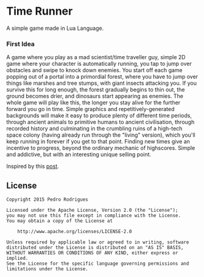 # Time Runner

A simple game made in Lua Language.

### First Idea

A game where you play as a mad scientist/time traveller guy, simple 2D game where your character is 
automatically running, you tap to jump over obstacles and swipe to knock down enemies. You start 
off each game popping out of a portal into a primordial forest, where you have to jump over things 
like marshes and tree stumps, with giant insects attacking you. If you survive this for long enough, 
the forest gradually begins to thin out, the ground becomes drier, and dinosaurs start appearing as 
enemies. The whole game will play like this, the longer you stay alive for the further forward you 
go in time. Simple graphics and repetitively-generated backgrounds will make it easy to produce 
plenty of different time periods, through ancient animals to primitive humans to ancient civilisation, 
through recorded history and culminating in the crumbling ruins of a high-tech space colony 
(having already run through the "living" version), which you'll keep running in forever if you get 
to that point. Finding new times give an incentive to progress, beyond the ordinary mechanic of 
highscores. Simple and addictive, but with an interesting unique selling point.

Inspired by this [post](http://www.reddit.com/r/gameideas/comments/3frqt9/need_idea_for_a_simple_yet_fun_mobile_game/).

## License

    Copyright 2015 Pedro Rodrigues

    Licensed under the Apache License, Version 2.0 (the "License");
    you may not use this file except in compliance with the License.
    You may obtain a copy of the License at

        http://www.apache.org/licenses/LICENSE-2.0

    Unless required by applicable law or agreed to in writing, software
    distributed under the License is distributed on an "AS IS" BASIS,
    WITHOUT WARRANTIES OR CONDITIONS OF ANY KIND, either express or implied.
    See the License for the specific language governing permissions and
    limitations under the License.